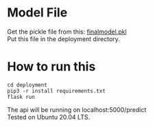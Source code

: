 # Model File

Get the pickle file from this:
[finalmodel.pkl](https://drive.google.com/file/d/1x0cSruyxJx3BMtDRq_q-VnL4nVnmpv43/view?usp=sharing)
<br />Put this file in the deployment directory.

# How to run this

```
cd deployment
pip3 -r install requirements.txt
flask run
```
The api will be running on localhost:5000/predict <br />
Tested on Ubuntu 20.04 LTS.
